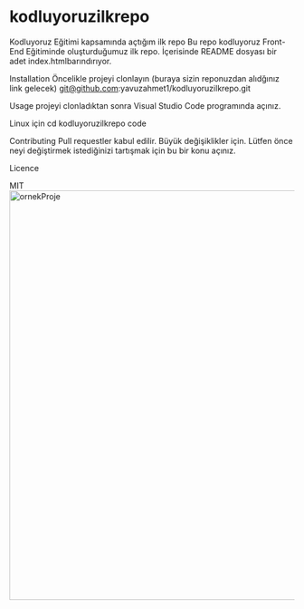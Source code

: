 # kodluyoruzilkrepo
Kodluyoruz Eğitimi kapsamında açtığım ilk repo
Bu repo kodluyoruz Front-End Eğitiminde oluşturduğumuz ilk repo. İçerisinde README dosyası bir adet index.htmlbarındırıyor.

Installation
Öncelikle projeyi clonlayın (buraya sizin reponuzdan alıdğınız link gelecek)
git@github.com:yavuzahmet1/kodluyoruzilkrepo.git

Usage
projeyi clonladıktan sonra Visual Studio Code programında açınız.

Linux için
cd kodluyoruzilkrepo
code

Contributing
Pull requestler kabul edilir. Büyük değişiklikler için. Lütfen önce neyi değiştirmek istediğinizi tartışmak için bu bir konu açınız.

Licence

MIT
<img width="723" alt="ornekProje" src="https://user-images.githubusercontent.com/76011695/133893228-2ca98b5b-1ef0-4ee6-93d0-65d164779816.PNG">
